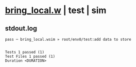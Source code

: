 # [bring_local.w](../../../../../examples/tests/valid/bring_local.w) | test | sim

## stdout.log
```log
pass ─ bring_local.wsim » root/env0/test:add data to store
 
 
Tests 1 passed (1)
Test Files 1 passed (1)
Duration <DURATION>
```


